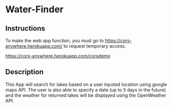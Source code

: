 # Water-Finder

## Instructions

To make the web app function, you must go to https://cors-anywhere.herokuapp.com/ to request temporary access. 

https://cors-anywhere.herokuapp.com/corsdemo
## Description

This App will search for lakes based on a user inputed location using google maps API. The user is also able to specify a date (up to 5 days in the future) and the weather for returned lakes will be displayed using the OpenWeather API. 